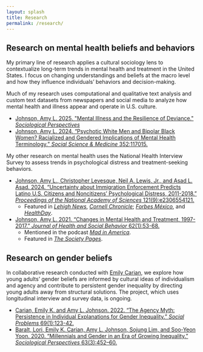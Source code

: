 ```yaml
---
layout: splash
title: Research
permalink: /research/
---
```


## Research on mental health beliefs and behaviors

My primary line of research applies a cultural sociology lens to contextualize long-term trends in mental health and treatment in the United States. I focus on changing understandings and beliefs at the macro level and how they influence individuals’ behaviors and decision-making.

Much of my research uses computational and qualitative text analysis and custom text datasets from newspapers and social media to analyze how mental health and illness appear and operate in U.S. culture. 

- [Johnson, Amy L. 2025. "Mental Illness and the Resilience of Deviance." *Sociological Perspectives*](https://doi.org/10.1177/07311214251325512)
- [Johnson, Amy L. 2024. “Psychotic White Men and Bipolar Black Women? Racialized and Gendered Implications of Mental Health Terminology.” *Social Science & Medicine* 352:117015.](https://doi.org/10.1016/j.socscimed.2024.117015)

My other research on mental health uses the National Health Interview Survey to assess trends in psychological distress and treatment-seeking behaviors. 

- [Johnson, Amy L., Christopher Levesque, Neil A. Lewis, Jr., and Asad L. Asad. 2024. “Uncertainty about Immigration Enforcement Predicts Latino U.S. Citizens and Noncitizens’ Psychological Distress, 2011-2018.” *Proceedings of the National Academy of Sciences* 121(9):e2306554121.](https://www.pnas.org/doi/10.1073/pnas.2306554121)
    - Featured in [*Lehigh News*](https://www2.lehigh.edu/news/study-threat-of-deportation-leads-to-psychological-distress-among-both-latino-citizens-and), [*Cornell Chronicle*](https://news.cornell.edu/stories/2024/02/deportation-threat-worsens-latinos-anxiety-mental-health); [*Forbes México*](https://www.forbes.com.mx/asi-es-como-la-amenaza-de-deportacion-afecta-la-salud-mental-de-los-latinos-en-eu/), and [*HealthDay*](https://www.healthday.com/health-news/mental-health/political-changes-are-stressing-hispanic-americans-study).
- [Johnson, Amy L. 2021. “Changes in Mental Health and Treatment, 1997-2017.” *Journal of Health and Social Behavior* 62(1):53-68.](https://doi.org/10.1177/0022146520984136)
    - Mentioned in the podcast [*Mad in America*](https://www.madinamerica.com/2022/05/failings-mental-health-dangerous/).
    - Featured in [*The Society Pages*](https://thesocietypages.org/discoveries/2021/03/24/mental-health-treatment-seeking-not-distress-increasing-for-all/).


## Research on gender beliefs

In collaborative research conducted with [Emily Carian](https://emilycarian.com/), we explore how young adults’ gender beliefs are informed by cultural ideas of individualism and agency and contribute to persistent gender inequality by directing young adults away from structural solutions. The project, which uses longitudinal interview and survey data, is ongoing.

- [Carian, Emily K. and Amy L. Johnson. 2022. “The Agency Myth: Persistence in Individual Explanations for Gender Inequality.” *Social Problems* 69(1):123-42.](https://doi.org/10.1093/socpro/spaa072)
- [Baralt, Lori, Emily K. Carian, Amy L. Johnson, Sojung Lim, and Soo-Yeon Yoon. 2020. “Millennials and Gender in an Era of Growing Inequality.” *Sociological Perspectives* 63(3):452–60.](https://href.li/?https://doi.org/10.1177/0731121420915870)
